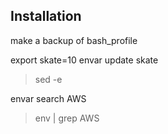 ## Installation
make a backup of bash_profile


export skate=10
envar update skate
> sed -e 

envar search AWS
> env | grep AWS

